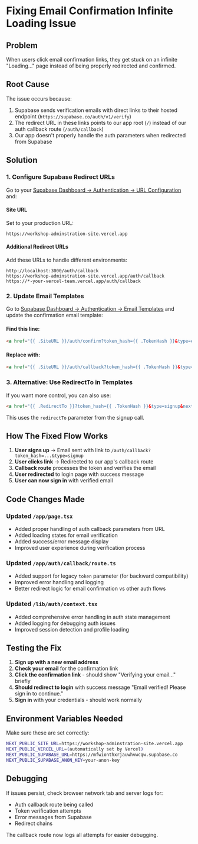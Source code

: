 # Fixing Email Confirmation Infinite Loading Issue

## Problem
When users click email confirmation links, they get stuck on an infinite "Loading..." page instead of being properly redirected and confirmed.

## Root Cause
The issue occurs because:
1. Supabase sends verification emails with direct links to their hosted endpoint (`https://supabase.co/auth/v1/verify`)
2. The redirect URL in these links points to our app root (`/`) instead of our auth callback route (`/auth/callback`)
3. Our app doesn't properly handle the auth parameters when redirected from Supabase

## Solution

### 1. Configure Supabase Redirect URLs

Go to your [Supabase Dashboard → Authentication → URL Configuration](https://supabase.com/dashboard/project/_/auth/url-configuration) and:

#### Site URL
Set to your production URL:
```
https://workshop-adminstration-site.vercel.app
```

#### Additional Redirect URLs
Add these URLs to handle different environments:
```
http://localhost:3000/auth/callback
https://workshop-adminstration-site.vercel.app/auth/callback
https://*-your-vercel-team.vercel.app/auth/callback
```

### 2. Update Email Templates

Go to [Supabase Dashboard → Authentication → Email Templates](https://supabase.com/dashboard/project/_/auth/templates) and update the confirmation email template:

#### Find this line:
```html
<a href="{{ .SiteURL }}/auth/confirm?token_hash={{ .TokenHash }}&type=email">Confirm your mail</a>
```

#### Replace with:
```html
<a href="{{ .SiteURL }}/auth/callback?token_hash={{ .TokenHash }}&type=signup&next=/programs">Confirm your mail</a>
```

### 3. Alternative: Use RedirectTo in Templates

If you want more control, you can also use:
```html
<a href="{{ .RedirectTo }}?token_hash={{ .TokenHash }}&type=signup&next=/programs">Confirm your mail</a>
```

This uses the `redirectTo` parameter from the signup call.

## How The Fixed Flow Works

1. **User signs up** → Email sent with link to `/auth/callback?token_hash=...&type=signup`
2. **User clicks link** → Redirected to our app's callback route
3. **Callback route** processes the token and verifies the email
4. **User redirected** to login page with success message
5. **User can now sign in** with verified email

## Code Changes Made

### Updated `/app/page.tsx`
- Added proper handling of auth callback parameters from URL
- Added loading states for email verification
- Added success/error message display
- Improved user experience during verification process

### Updated `/app/auth/callback/route.ts`
- Added support for legacy `token` parameter (for backward compatibility)
- Improved error handling and logging
- Better redirect logic for email confirmation vs other auth flows

### Updated `/lib/auth/context.tsx`
- Added comprehensive error handling in auth state management
- Added logging for debugging auth issues
- Improved session detection and profile loading

## Testing the Fix

1. **Sign up with a new email address**
2. **Check your email** for the confirmation link
3. **Click the confirmation link** - should show "Verifying your email..." briefly
4. **Should redirect to login** with success message "Email verified! Please sign in to continue."
5. **Sign in** with your credentials - should work normally

## Environment Variables Needed

Make sure these are set correctly:

```bash
NEXT_PUBLIC_SITE_URL=https://workshop-adminstration-site.vercel.app
NEXT_PUBLIC_VERCEL_URL=(automatically set by Vercel)
NEXT_PUBLIC_SUPABASE_URL=https://mfwionthxrjauwhvwcqw.supabase.co
NEXT_PUBLIC_SUPABASE_ANON_KEY=your-anon-key
```

## Debugging

If issues persist, check browser network tab and server logs for:
- Auth callback route being called
- Token verification attempts
- Error messages from Supabase
- Redirect chains

The callback route now logs all attempts for easier debugging.